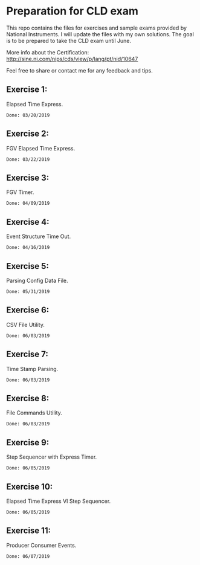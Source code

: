 # Preparation for CLD exam
This repo contains the files for exercises and sample exams provided by National Instruments. I will update the files with my own solutions. The goal is to be prepared to take the CLD exam until June. 

More info about the Certification: http://sine.ni.com/nips/cds/view/p/lang/pt/nid/10647

Feel free to share or contact me for any feedback and tips.

## Exercise 1:

Elapsed Time Express. 
```
Done: 03/20/2019
```
## Exercise 2:

FGV Elapsed Time Express. 
```
Done: 03/22/2019
```
## Exercise 3:

FGV Timer. 
```
Done: 04/09/2019
```
## Exercise 4:

Event Structure Time Out. 
```
Done: 04/16/2019
```
## Exercise 5:

Parsing Config Data File. 
```
Done: 05/31/2019
```
 
## Exercise 6:

CSV File Utility. 
```
Done: 06/03/2019
```

## Exercise 7:

Time Stamp Parsing. 
```
Done: 06/03/2019
```

## Exercise 8:

File Commands Utility. 
```
Done: 06/03/2019
```

## Exercise 9:

Step Sequencer with Express Timer. 
```
Done: 06/05/2019
```

## Exercise 10:

Elapsed Time Express VI Step Sequencer. 
```
Done: 06/05/2019
```

## Exercise 11:

Producer Consumer Events. 
```
Done: 06/07/2019
```